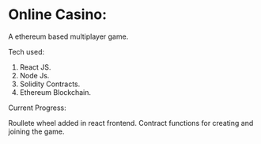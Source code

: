 # Online Casino:

A ethereum based multiplayer game.

Tech used:
1. React JS.
2. Node Js.
3. Solidity Contracts.
4. Ethereum Blockchain.

Current Progress:

Roullete wheel added in react frontend. Contract functions for creating and joining the game.
